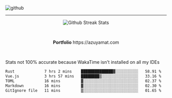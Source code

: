 ![github](https://media.discordapp.net/attachments/881363147364118528/1142610121697021952/background.png?width=1000&height=300)<br>
___
<p align="center">
  <img alt="Github Streak Stats" src="https://streak-stats.demolab.com?user=Azuyamat&theme=transparent&hide_border=true"/>
</p><br>
<p align="center">
      <strong>Portfolio</strong> https://azuyamat.com
</p><br>

Stats not 100% accurate because WakaTime isn't installed on all my IDEs
<!--START_SECTION:waka-->

```txt
Rust             7 hrs 2 mins    ██████████████▓░░░░░░░░░░   58.91 %
Vue.js           3 hrs 57 mins   ████████▒░░░░░░░░░░░░░░░░   33.16 %
TOML             16 mins         ▓░░░░░░░░░░░░░░░░░░░░░░░░   02.37 %
Markdown         16 mins         ▓░░░░░░░░░░░░░░░░░░░░░░░░   02.30 %
GitIgnore file   11 mins         ▒░░░░░░░░░░░░░░░░░░░░░░░░   01.65 %
```

<!--END_SECTION:waka-->
